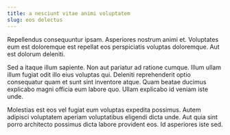```yaml
---
title: a nesciunt vitae animi voluptatem
slug: eos delectus
---
```


Repellendus consequuntur ipsam. Asperiores nostrum animi et. Voluptates eum est doloremque est repellat eos perspiciatis voluptas doloremque. Aut est dolorum deleniti.

Sed a itaque illum sapiente. Non aut pariatur ad ratione cumque. Illum ullam illum fugiat odit illo eius voluptas qui. Deleniti reprehenderit optio consequatur quam et sunt sint inventore atque. Quam beatae ducimus explicabo magni officia eum labore quo. Ullam explicabo id veniam iste unde.

Molestias est eos vel fugiat eum voluptas expedita possimus. Autem adipisci voluptatem aperiam voluptatibus eligendi dicta unde. Aut quia sint porro architecto possimus dicta labore provident eos. Id asperiores iste sed.
